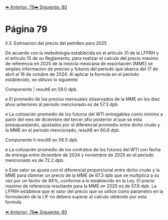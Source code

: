 [⬅️ Anterior: 78](./78.md)[➡️ Siguiente: 80](./80.md)

# Página 79

II.3. Estimacion del precio del petrdleo para 2025

De acuerdo con la metodologia establecida en el articulo 31 de la LFPRH y el articulo 15 de su Reglamento, para
realizar el calculo del precio maximo de referencia en 2025 de la mezcla mexicana de exportacién [MME] se
empleo informacion de precios y futuros del periodo que abarca del 17 de abril al 16 de octubre de 2024. Al
aplicar la formula en el periodo establecido, se obtuvo lo siguiente:

Componente | result6 en 59.0 dpb.

e El promedio de los precios mensuales observados de la MME en los diez ahos anteriores al periodo
mencionado es de 57.3 dpb.

e La cotizacién promedio de los futuros del WTI entregables como minimo a partir del mes de diciembre
del tercer afio posterior al que se esta presupuestando, ajustados por el diferencial promedio entre dicho
crudo y la MME en el periodo mencionado, result6 en 60.6 dpb.

Componente II result6 en 56.5 dpb.

e La cotizacién promedio de los contratos de los futuros del WTI con fecha de entrega entre diciembre
de 2024 y noviembre de 2025 en el periodo mencionado es de 72.2 dpb.

e Este valor se ajusta con el diferencial proporcional entre dicho crudo y la MME para obtener un precio
de la MME de 67.3 dpb que se multiplica a su vez por un factor de 84%, conforme a lo establecido en la
Ley.
El precio maximo de referencia resultante para la MME en 2025 es de 57.8 dpb. La LFPRH establece que el valor
del precio que se utilice como parametro en la formulacién de la LIF no debera superar al calculo obtenido
por esta formula.

[⬅️ Anterior: 78](./78.md)[➡️ Siguiente: 80](./80.md)